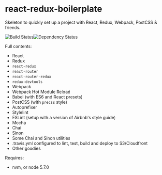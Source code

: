 # react-redux-boilerplate

Skeleton to quickly set up a project with React, Redux, Webpack, PostCSS & friends.

[![Build Status](https://travis-ci.org/bjacobel/react-redux-boilerplate.svg?branch=master)](https://travis-ci.org/bjacobel/react-redux-boilerplate)[![Dependency Status](https://david-dm.org/bjacobel/react-redux-boilerplate.svg)](https://david-dm.org/bjacobel/react-redux-boilerplate)

Full contents:
  - React
  - Redux
  - `react-redux`
  - `react-router`
  - `react-router-redux`
  - `redux-devtools`
  - Webpack
  - Webpack Hot Module Reload
  - Babel (with ES6 and React presets)
  - PostCSS (with `precss` style)
  - Autoprefixer
  - Stylelint
  - ESLint (setup with a version of Airbnb's style guide)
  - Mocha
  - Chai
  - Sinon
  - Some Chai and Sinon utilities
  - .travis.yml configured to lint, test, build and deploy to S3/Cloudfront
  - Other goodies


Requires:
  - nvm, or node 5.7.0
